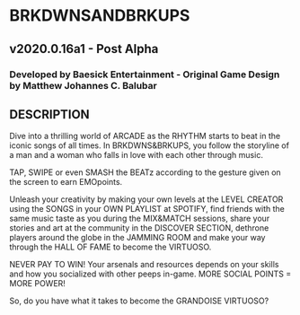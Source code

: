 # BRKDWNSANDBRKUPS 
## v2020.0.16a1 - Post Alpha
### Developed by Baesick Entertainment - Original Game Design by Matthew Johannes C. Balubar

## DESCRIPTION

Dive into a thrilling world of ARCADE as the RHYTHM starts to beat in the iconic songs of all times. In BRKDWNS&BRKUPS, you follow the storyline of a man and a woman who falls in love with each other through music.

TAP, SWIPE or even SMASH the BEATz according to the gesture given on the screen to earn EMOpoints. 

Unleash your creativity by making your own levels at the LEVEL CREATOR using the SONGS in your OWN PLAYLIST at SPOTIFY, find friends with the same music taste as you during the MIX&MATCH sessions, share your stories and art at the community in the DISCOVER SECTION, dethrone players around the globe in the JAMMING ROOM and make your way through the HALL OF FAME to become the VIRTUOSO.

NEVER PAY TO WIN! Your arsenals and resources depends on your skills and how you socialized with other peeps in-game. MORE SOCIAL POINTS = MORE POWER!

So, do you have what it takes to become the GRANDOISE VIRTUOSO?
